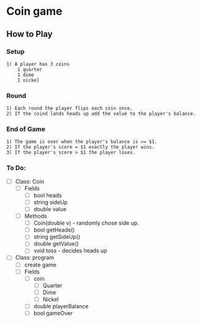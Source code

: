# Coin game

## How to Play

### Setup
    1) A player has 3 coins
        1 quarter
        1 dime 
        1 nickel
### Round
    1) Each round the player flips each coin once.
    2) If the coind lands heads up add the value to the player's balance.

### End of Game
    1) The game is over when the player's balance is >= $1. 
    2) If the player's score = $1 exactly the player wins.
    3) If the player's score > $1 the player loses.


### To Do:

* [ ] Class: Coin
    * [ ] Fields
        * [ ] bool heads
        * [ ] string sideUp
        * [ ] double value
    * [ ] Methods
        * [ ] Coin(double v) - randomly chose side up.
        * [ ] bool getHeads()
        * [ ] string getSideUp()
        * [ ] double getValue()
        * [ ] void toss - decides heads up
* [ ] Class: program
    * [ ] create game
    * [ ] Fields
        * [ ] coin
            * [ ] Quarter
            * [ ] Dime
            * [ ] Nickel
        * [ ] double playerBalance
        * [ ] bool gameOver